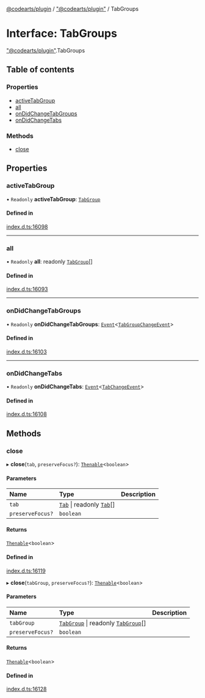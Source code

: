 [@codearts/plugin](../README.md) / ["@codearts/plugin"](../modules/_codearts_plugin_.md) / TabGroups

# Interface: TabGroups

["@codearts/plugin"](../modules/_codearts_plugin_.md).TabGroups

## Table of contents

### Properties

- [activeTabGroup](codearts_plugin_.TabGroups.md#activetabgroup)
- [all](codearts_plugin_.TabGroups.md#all)
- [onDidChangeTabGroups](codearts_plugin_.TabGroups.md#ondidchangetabgroups)
- [onDidChangeTabs](codearts_plugin_.TabGroups.md#ondidchangetabs)

### Methods

- [close](codearts_plugin_.TabGroups.md#close)

## Properties

### activeTabGroup

• `Readonly` **activeTabGroup**: [`TabGroup`](codearts_plugin_.TabGroup.md)

#### Defined in

[index.d.ts:16098](https://github.com/huaweicloud/cloudide-plugin-api/blob/3b0eee8/index.d.ts#L16098)

___

### all

• `Readonly` **all**: readonly [`TabGroup`](codearts_plugin_.TabGroup.md)[]

#### Defined in

[index.d.ts:16093](https://github.com/huaweicloud/cloudide-plugin-api/blob/3b0eee8/index.d.ts#L16093)

___

### onDidChangeTabGroups

• `Readonly` **onDidChangeTabGroups**: [`Event`](codearts_plugin_.Event.md)<[`TabGroupChangeEvent`](codearts_plugin_.TabGroupChangeEvent.md)\>

#### Defined in

[index.d.ts:16103](https://github.com/huaweicloud/cloudide-plugin-api/blob/3b0eee8/index.d.ts#L16103)

___

### onDidChangeTabs

• `Readonly` **onDidChangeTabs**: [`Event`](codearts_plugin_.Event.md)<[`TabChangeEvent`](codearts_plugin_.TabChangeEvent.md)\>

#### Defined in

[index.d.ts:16108](https://github.com/huaweicloud/cloudide-plugin-api/blob/3b0eee8/index.d.ts#L16108)

## Methods

### close

▸ **close**(`tab`, `preserveFocus?`): [`Thenable`](Thenable.md)<`boolean`\>

#### Parameters

| Name | Type | Description |
| :------ | :------ | :------ |
| `tab` | [`Tab`](codearts_plugin_.Tab.md) \| readonly [`Tab`](codearts_plugin_.Tab.md)[] |  |
| `preserveFocus?` | `boolean` |  |

#### Returns

[`Thenable`](Thenable.md)<`boolean`\>

#### Defined in

[index.d.ts:16119](https://github.com/huaweicloud/cloudide-plugin-api/blob/3b0eee8/index.d.ts#L16119)

▸ **close**(`tabGroup`, `preserveFocus?`): [`Thenable`](Thenable.md)<`boolean`\>

#### Parameters

| Name | Type | Description |
| :------ | :------ | :------ |
| `tabGroup` | [`TabGroup`](codearts_plugin_.TabGroup.md) \| readonly [`TabGroup`](codearts_plugin_.TabGroup.md)[] |  |
| `preserveFocus?` | `boolean` |  |

#### Returns

[`Thenable`](Thenable.md)<`boolean`\>

#### Defined in

[index.d.ts:16128](https://github.com/huaweicloud/cloudide-plugin-api/blob/3b0eee8/index.d.ts#L16128)
